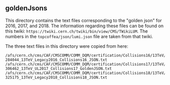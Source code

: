 ## goldenJsons

This directory contains the text files corresponding to the "golden json" for 2016, 2017, and 2018. The information regarding these files can be found on this twiki: `https://twiki.cern.ch/twiki/bin/view/CMS/TWikiLUM`. The numbers in the `topcoffea/json/lumi.json` file are taken from that twiki.

The three text files in this directory were copied from here:
```
/afs/cern.ch/cms/CAF/CMSCOMM/COMM_DQM/certification/Collisions16/13TeV/Legacy_2016/Cert_271036-284044_13TeV_Legacy2016_Collisions16_JSON.txt
/afs/cern.ch/cms/CAF/CMSCOMM/COMM_DQM/certification/Collisions17/13TeV/Legacy_2017/Cert_294927-306462_13TeV_UL2017_Collisions17_GoldenJSON.txt
/afs/cern.ch/cms/CAF/CMSCOMM/COMM_DQM/certification/Collisions18/13TeV/Legacy_2018/Cert_314472-325175_13TeV_Legacy2018_Collisions18_JSON.txt 
```
